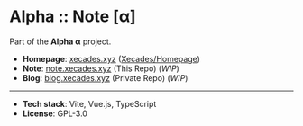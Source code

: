 # Alpha :: Note \[α\]

Part of the **Alpha α** project.

 - **Homepage**: [xecades.xyz](https://xecades.xyz/) ([Xecades/Homepage](https://github.com/Xecades/Homepage))
 - **Note**: [note.xecades.xyz](https://note.xecades.xyz/) (This Repo) (*WIP*)
 - **Blog**: [blog.xecades.xyz](https://blog.xecades.xyz/) (Private Repo) (*WIP*)

---

 - **Tech stack**: Vite, Vue.js, TypeScript
 - **License**: GPL-3.0
